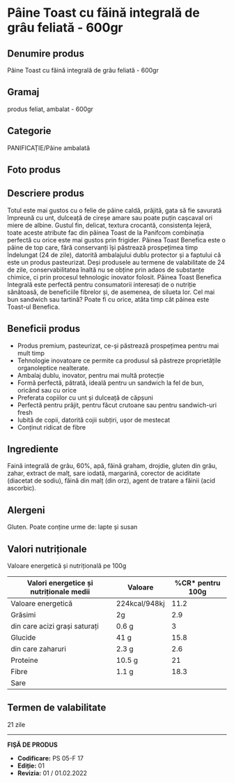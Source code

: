 # Pâine Toast cu făină integrală de grâu feliată - 600gr

## Denumire produs
Pâine Toast cu făină integrală de grâu feliată - 600gr

## Gramaj
produs feliat, ambalat - 600gr

## Categorie
PANIFICAȚIE/Pâine ambalată

## Foto produs

## Descriere produs
Totul este mai gustos cu o felie de pâine caldă, prăjită, gata să fie savurată împreună cu unt, dulceață de cireșe amare sau poate puțin cașcaval ori miere de albine. Gustul fin, delicat, textura crocantă, consistența lejeră, toate aceste atribute fac din pâinea Toast de la Panifcom combinația perfectă cu orice este mai gustos prin frigider. Pâinea Toast Benefica este o pâine de top care, fără conservanți își păstrează prospețimea timp îndelungat (24 de zile), datorită ambalajului dublu protector și a faptului că este un produs pasteurizat. Deși produsele au termene de valabilitate de 24 de zile, conservabilitatea înaltă nu se obține prin adaos de substanțe chimice, ci prin procesul tehnologic inovator folosit. Pâinea Toast Benefica Integrală este perfectă pentru consumatorii interesați de o nutriție sănătoasă, de beneficiile fibrelor și, de asemenea, de silueta lor. Cel mai bun sandwich sau tartină? Poate fi cu orice, atâta timp cât pâinea este Toast-ul Benefica.


## Beneficii produs
- Produs premium, pasteurizat, ce-și păstrează prospețimea pentru mai mult timp
- Tehnologie inovatoare ce permite ca produsul să păstreze proprietățile organoleptice nealterate.
- Ambalaj dublu, inovator, pentru mai multă protecție
- Formă perfectă, pătrată, ideală pentru un sandwich la fel de bun, oricând sau cu orice
- Preferata copiilor cu unt și dulceață de căpșuni
- Perfectă pentru prăjit, pentru făcut crutoane sau pentru sandwich-uri fresh
- Iubită de copii, datorită cojii subțiri, ușor de mestecat
- Conținut ridicat de fibre


## Ingrediente
Faină integrală de grâu, 60%, apă, făină graham, drojdie, gluten din grâu, zahar, extract de malț, sare iodată, margarină, corector de aciditate (diacetat de sodiu), făină din malț (din orz), agent de tratare a făinii (acid ascorbic).


## Alergeni
Gluten. Poate conține urme de: lapte și susan


## Valori nutriționale
Valoare energetică și nutrițională pe 100g

| Valori energetice și nutriționale medii | Valoare | %CR\* pentru 100g |
|-----------------------------------------|--------|-------------------|
| Valoare energetică                      | 224kcal/948kj | 11.2             |
| Grăsimi                                 | 2g      | 2.9              |
| din care acizi grași saturați           | 0.6 g   | 3                |
| Glucide                                 | 41 g    | 15.8             |
| din care zaharuri                       | 2.3 g   | 2.6              |
| Proteine                                | 10.5 g  | 21               |
| Fibre                                   | 1.1 g   | 18.3             |
| Sare                                    |         |                   |


## Termen de valabilitate
21 zile

---
**FIȘĂ DE PRODUS**
- **Codificare:** PS 05-F 17
- **Ediție:** 01
- **Revizia:** 01 / 01.02.2022

